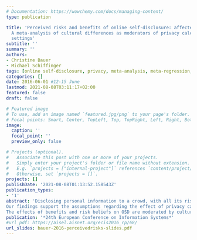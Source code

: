 ```yaml
---
# Documentation: https://wowchemy.com/docs/managing-content/
type: publication

title: 'Perceived risks and benefits of online self-disclosure: affected by culture?
  A meta-analysis of cultural differences as moderators of privacy calculus in person-to-crowd
  settings'
subtitle: ''
summary: ''
authors:
- Christine Bauer
- Michael Schiffinger
tags: [online self-disclosure, privacy, meta-analysis, meta-regression, cultural differences, culture, privacy calculus]
categories: []
date: 2016-06-01 #12-15 June
lastmod: 2021-08-08T03:11:17+02:00
featured: false
draft: false

# Featured image
# To use, add an image named `featured.jpg/png` to your page's folder.
# Focal points: Smart, Center, TopLeft, Top, TopRight, Left, Right, BottomLeft, Bottom, BottomRight.
image:
  caption: ''
  focal_point: ''
  preview_only: false

# Projects (optional).
#   Associate this post with one or more of your projects.
#   Simply enter your project's folder or file name without extension.
#   E.g. `projects = ["internal-project"]` references `content/project/deep-learning/index.md`.
#   Otherwise, set `projects = []`.
projects: []
publishDate: '2021-08-08T01:13:52.158543Z'
publication_types:
- '1'
abstract: 'Disclosing personal information to a crowd, with all its risks and benefits, is almost ubiquitous in Web 2.0. Drawing on privacy calculus (PC) theory, we investigate whether cultural differences moderate the effect of risk and benefit assessment on online self-disclosure (OSD) in person-to-crowd settings. Empirically, our study relies on a (statistical) meta-analysis of 38 studies.
Our findings support the assumptions regarding the effect of privacy calculus on OSD: benefits and trust beliefs increase OSD, privacy concerns and risk beliefs reduce it. Furthermore, the positive effect of the former PC aspects on OSD is larger than the negative effect of the latter.
The effects of benefits and risk beliefs on OSD are moderated by cultural differences, unlike those of privacy concerns and trust beliefs. Uncertainty avoidance and indulgence reduce the positive effect of benefits on OSD, masculinity and power distance enhance it. The negative effect of risk beliefs is reduced by uncertainty avoidance and long-term orientation, but aggravated by indulgence. In addition to advocating increased cultural awareness for online service providers, our findings support PC as a useful concept in OSD research, but suggest that the most prominent cultural dimensions might not be the most relevant ones in intercultural OSD research.'
publication: '*24th European Conference on Information Systems*'
#url_pdf: https://aisel.aisnet.org/ecis2016_rp/68/
url_slides: bauer-2016-perceivedrisks-slides.pdf
---
```

